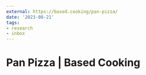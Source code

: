 ```yaml
---
external: https://based.cooking/pan-pizza/
date: '2023-08-21'
tags:
- research
- inbox
---
```


# Pan Pizza | Based Cooking
